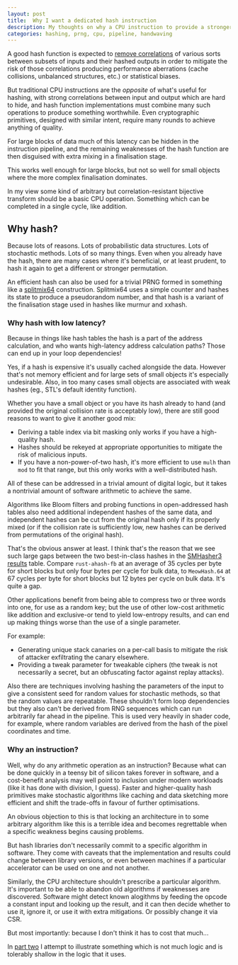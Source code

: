 ```yaml
---
layout: post
title:  Why I want a dedicated hash instruction
description: My thoughts on why a CPU instruction to provide a stronger hash operation in one cycle would benefit software performance.
categories: hashing, prng, cpu, pipeline, handwaving
---
```

A good hash function is expected to [remove correlations][correlation immunity]
of various sorts between subsets of inputs and their hashed outputs in order to
mitigate the risk of those correlations producing performance aberrations
(cache collisions, unbalanced structures, etc.) or statistical biases.

But traditional CPU instructions are the *opposite* of what's useful for hashing,
with strong correlations between input and output which are hard to hide, and
hash function implementations must combine many such operations to produce
something worthwhile.  Even cryptographic primitives, designed with similar
intent, require many rounds to achieve anything of quality.

For large blocks of data much of this latency can be hidden in the instruction
pipeline, and the remaining weaknesses of the hash function are then disguised
with extra mixing in a finalisation stage.

This works well enough for large blocks, but not so well for small objects
where the more complex finalisation dominates.

In my view some kind of arbitrary but correlation-resistant bijective transform
should be a basic CPU operation.  Something which can be completed in a single
cycle, like addition.

## Why hash?

Because lots of reasons.  Lots of probabilistic data structures.  Lots of
stochastic methods.  Lots of so many things.  Even when you already have the
hash, there are many cases where it's beneficial, or at least prudent, to hash
it again to get a different or stronger permutation.

An efficient hash can also be used for a trivial PRNG formed in something like
a [splitmix64][] construction.  Splitmix64 uses a simple counter and hashes its
state to produce a pseudorandom number, and that hash is a variant of the
finalisation stage used in hashes like murmur and xxhash.

### Why hash with low latency?

Because in things like hash tables the hash is a part of the address
calculation, and who wants high-latency address calculation paths?  Those can
end up in your loop dependencies!

Yes, if a hash is expensive it's usually cached alongside the data.  However
that's not memory efficient and for large sets of small objects it's
especially undesirable.  Also, in too many cases small objects are associated
with weak hashes (eg., STL's default identity function).

Whether you have a small object or you have its hash already to hand (and
provided the original collision rate is acceptably low), there are still good
reasons to want to give it another good mix:
 * Deriving a table index via bit masking only works if you have a high-quality
   hash.
 * Hashes should be rekeyed at appropriate opportunities to mitigate the risk
   of malicious inputs.
 * If you have a non-power-of-two hash, it's more efficient to use `mulh` than
   `mod` to fit that range, but this only works with a well-distributed hash.

All of these can be addressed in a trivial amount of digital logic, but it
takes a nontrivial amount of software arithmetic to achieve the same.

Algorithms like Bloom filters and probing functions in open-addressed hash
tables also need additional independent hashes of the same data, and
independent hashes can be cut from the original hash only if its properly
mixed (or if the collision rate is sufficiently low, new hashes can be derived
from permutations of the original hash).

That's the obvious answer at least.  I think that's the reason that we see
such large gaps between the two best-in-class hashes in the [SMHasher3 results][]
table.  Compare `rust-ahash-fb` at an average of 35 cycles per byte for short
blocks but only four bytes per cycle for bulk data, to `MeowHash.64` at 67
cycles per byte for short blocks but 12 bytes per cycle on bulk data.  It's
quite a gap.

Other applications benefit from being able to compress two or three words into
one, for use as a random key; but the use of other low-cost arithmetic like
addition and exclusive-or tend to yield low-entropy results, and can end up
making things worse than the use of a single parameter.

For example:
 * Generating unique stack canaries on a per-call basis to mitigate the risk of
   attacker exfiltrating the canary elsewhere.
 * Providing a tweak parameter for tweakable ciphers (the tweak is not
   necessarily a secret, but an obfuscating factor against replay attacks).

Also there are techniques involving hashing the parameters of the input to give
a consistent seed for random values for stochastic methods, so that the random
values are repeatable.  These shouldn't form loop dependencies but they also
can't be derived from RNG sequences which can run arbitrarily far ahead in the
pipeline.  This is used very heavily in shader code, for example, where random
variables are derived from the hash of the pixel coordinates and time.

### Why an instruction?

Well, why do any arithmetic operation as an instruction?  Because what can be
done quickly in a teensy bit of silicon takes forever in software, and a
cost-benefit analysis may well point to inclusion under modern workloads (like
it has done with division, I guess).  Faster and higher-quality hash primitives
make stochastic algorithms like caching and data sketching more efficient and
shift the trade-offs in favour of further optimisations.

An obvious objection to this is that locking an architecture in to some
arbitrary algorithm like this is a terrible idea and becomes regrettable when a
specific weakness begins causing problems.

But hash libraries don't necessarily commit to a specific algorithm in
software.  They come with caveats that the implementation and results could
change between library versions, or even between machines if a particular
accelerator can be used on one and not another.

Similarly, the CPU architecture shouldn't prescribe a particular algorithm.
It's important to be able to abandon old algorithms if weaknesses are
discovered.  Software might detect known alogithms by feeding the opcode a
constant input and looking up the result, and it can then decide whether to use
it, ignore it, or use it with extra mitigations.  Or possibly change it via
CSR.

But most importantly: because I don't think it has to cost that much...

In [part two][] I attempt to illustrate something which is not much logic and
is tolerably shallow in the logic that it uses.

[part two]: /a-reasonably-effective-hash-instruction/
[correlation immunity]: https://en.wikipedia.org/wiki/Correlation_immunity
[de Bruijn sequence]: https://en.wikipedia.org/wiki/de_Bruijn_sequence
[substitution-permutation network]: https://en.wikipedia.org/wiki/Substitution-permutation_network
[water memory]: https://en.wikipedia.org/wiki/water_memory
[SMHasher3]: https://gitlab.com/fwojcik/smhasher3
[SMHasher3 results]: https://gitlab.com/fwojcik/smhasher3/-/blob/main/results/README.md#passing-hashes
[splitmix64]: https://rosettacode.org/wiki/Pseudo-random_numbers/Splitmix64
[dieharder]: https://webhome.phy.duke.edu/~rgb/General/dieharder.php
[TestU01]: https://github.com/umontreal-simul/TestU01-2009/
[PractRand]: https://pracrand.sourceforge.net/PractRand.txt
